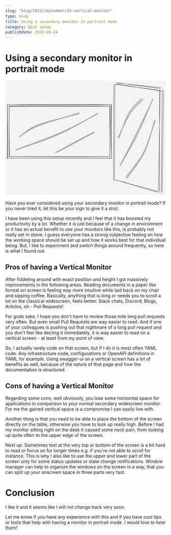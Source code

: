 ```yaml
---
slug: "blog/2022/september/24-vertical-monitor"
type: blog
title: Using a secondary monitor in portrait mode
category: Desk setup
publishdate: 2022-09-24
---
```


# Using a secondary monitor in portrait mode

![vertical monitor](../../../images/vertical-monitor.png)

Have you ever considered using your secondary monitor in portrait mode?
If you never tried it, let this be your sign to give it a shot.

I have been using this setup recently and I feel that it has boosted my
productivity by a lot.
Whether it is just because of a change in environment or it has an actual
benefit to use your monitors like this, is probably not really set in stone.
I guess everyone has a strong subjective feeling on how the working space should
be set up and how it works best for that individual being.
But, I like to experiment and switch things around frequently, so here is
what I found out.

## Pros of having a Vertical Monitor

After fiddeling around with exact position and height I got massively improvements
in the following areas.
Reading documents in a paper like format on screen is feeling way more
intuitive while laid back on my chair and sipping coffee.
Basically, anything that is long or needs you to scroll a lot on the classical
widescreen, feels better. Slack chats, Discord, Blogs, Articles, oh - Pull Requests!

For gods sake, I hope you don't have to review those mile long pull requests
very often. But even small Pull Requests are way easier to read. And if one of
your colleagues is pushing out that nightmare of a long pull request and you
don't feel like decling it immediately, it is way easier to read on a vertical
screen - at least from my point of view.

So, I actually rarely code on that screen, but if I do it is most often
YAML code. Any infrastructure code, configurations or OpenAPI definitions in
YAML for example. Using swagger-ui on a vertical screen has a lot of benefits as well,
because of the nature of that page and how the documentation is structured.

## Cons of having a Vertical Monitor

Regarding some cons, well obviously, you lose some horizontal space for applications
in comparison to your normal secondary widescreen monitor. For me the gained vertical
space is a compromise I can easily live with.

Another thing is that you need to be able to place the bottom of the screen
directly on the table, otherwise you have to look up really high.
Before I had my monitor sitting right on the desk it caused some neck pain, from
looking up quite often to the upper edge of the screen.

Next up: Sometimes text at the very top or bottom of the screen is a bit hard
to read or focus on for longer times e.g. if you're not able to scroll for instance.
This is why I also like to use the upper and lower part of the screen only for
some status updates or state change notifications.
Window manager can help to organize the windows on the screen in a way, that
you can split up your onscreen space in three parts very fast.

# Conclusion

I like it and it seems like I will not change back very soon.

Let me know if you have any experience with this and if you
have cool tips or tools that help with having a monitor in portrait mode.
_I would love to hear them!_

